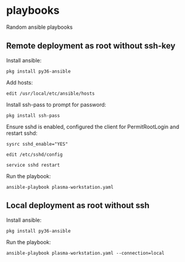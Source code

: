 # playbooks
Random ansible playbooks

## Remote deployment as root without ssh-key

Install ansible:

```
pkg install py36-ansible
```

Add hosts:

```
edit /usr/local/etc/ansible/hosts
```

Install ssh-pass to prompt for password:

```
pkg install ssh-pass
```

Ensure sshd is enabled, configured the client for PermitRootLogin and restart sshd:

```
sysrc sshd_enable="YES"
```

```
edit /etc/sshd/config
```

```
service sshd restart
```

Run the playbook:
```
ansible-playbook plasma-workstation.yaml
```

## Local deployment as root without ssh

Install ansible:

```
pkg install py36-ansible
```

Run the playbook:
```
ansible-playbook plasma-workstation.yaml --connection=local
```

